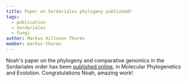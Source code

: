 ```yaml
---
title: Paper on Sordariales phylogeny published!
tags:
  - publication
  - Sordariales
  - fungi
author: Markus Hiltunen Thorén
member: markus-thoren
---
```


Noah's paper on the phylogeny and comparative genomics in the Sordariales order has been [published online](https://www.sciencedirect.com/science/article/pii/S1055790323002385), in Molecular Phylogenetics and Evolution. Congratulations Noah, amazing work!